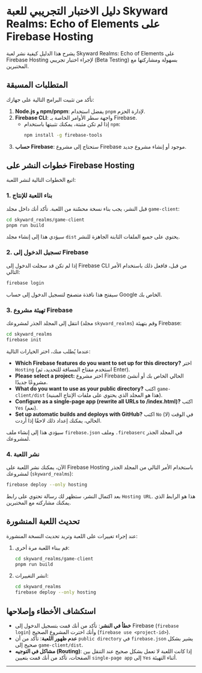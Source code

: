 # دليل الاختبار التجريبي للعبة Skyward Realms: Echo of Elements على Firebase Hosting

يشرح هذا الدليل كيفية نشر لعبة Skyward Realms: Echo of Elements على Firebase Hosting لإجراء اختبار تجريبي (Beta Testing) بسهولة ومشاركتها مع المختبرين.

## المتطلبات المسبقة

تأكد من تثبيت البرامج التالية على جهازك:

1.  **Node.js و npm/pnpm**: يفضل استخدام `pnpm` لإدارة الحزم.
2.  **Firebase CLI**: واجهة سطر الأوامر الخاصة بـ Firebase.
    -   إذا لم تكن مثبتة، يمكنك تثبيتها باستخدام `npm`:
        ```bash
        npm install -g firebase-tools
        ```
3.  **حساب Firebase**: ستحتاج إلى مشروع Firebase موجود أو إنشاء مشروع جديد.

## خطوات النشر على Firebase Hosting

اتبع الخطوات التالية لنشر اللعبة:

### 1. بناء اللعبة للإنتاج

قبل النشر، يجب بناء نسخة محسّنة من اللعبة. تأكد أنك داخل مجلد `game-client`:

```bash
cd skyward_realms/game-client
pnpm run build
```

سيؤدي هذا إلى إنشاء مجلد `dist` يحتوي على جميع الملفات الثابتة الجاهزة للنشر.

### 2. تسجيل الدخول إلى Firebase

إذا لم تكن قد سجلت الدخول إلى Firebase CLI من قبل، فافعل ذلك باستخدام الأمر التالي:

```bash
firebase login
```

سيفتح هذا نافذة متصفح لتسجيل الدخول إلى حساب Google الخاص بك.

### 3. تهيئة مشروع Firebase

انتقل إلى المجلد الجذر لمشروعك (مجلد `skyward_realms`) وقم بتهيئة Firebase:

```bash
cd skyward_realms
firebase init
```

عندما يُطلب منك، اختر الخيارات التالية:

-   **Which Firebase features do you want to set up for this directory?** اختر `Hosting` (استخدم مفتاح المسافة للتحديد، ثم Enter).
-   **Please select a project:** اختر مشروع Firebase الحالي الخاص بك أو أنشئ مشروعًا جديدًا.
-   **What do you want to use as your public directory?** اكتب `game-client/dist` (هذا هو المجلد الذي يحتوي على ملفات الإنتاج المبنية).
-   **Configure as a single-page app (rewrite all URLs to /index.html)?** اكتب `Yes` (نعم).
-   **Set up automatic builds and deploys with GitHub?** اكتب `No` (لا) في الوقت الحالي، يمكنك إعداد ذلك لاحقًا إذا أردت.

سيؤدي هذا إلى إنشاء ملف `firebase.json` وملف `.firebaserc` في المجلد الجذر لمشروعك.

### 4. نشر اللعبة

الآن، يمكنك نشر اللعبة على Firebase Hosting باستخدام الأمر التالي من المجلد الجذر لمشروعك (`skyward_realms`):

```bash
firebase deploy --only hosting
```

بعد اكتمال النشر، ستظهر لك رسالة تحتوي على رابط `Hosting URL`. هذا هو الرابط الذي يمكنك مشاركته مع المختبرين.

## تحديث اللعبة المنشورة

عند إجراء تغييرات على اللعبة وتريد تحديث النسخة المنشورة:

1.  قم ببناء اللعبة مرة أخرى:
    ```bash
    cd skyward_realms/game-client
    pnpm run build
    ```
2.  انشر التغييرات:
    ```bash
    cd skyward_realms
    firebase deploy --only hosting
    ```

## استكشاف الأخطاء وإصلاحها

-   **خطأ في النشر**: تأكد من أنك قمت بتسجيل الدخول إلى Firebase (`firebase login`) وأنك اخترت المشروع الصحيح (`firebase use <project-id>`).
-   **عدم ظهور اللعبة**: تأكد من أن `public directory` في `firebase.json` يشير بشكل صحيح إلى `game-client/dist`.
-   **مشاكل في التوجيه (Routing)**: إذا كانت اللعبة لا تعمل بشكل صحيح عند التنقل بين الصفحات، تأكد من أنك قمت بتعيين `single-page app` إلى `Yes` أثناء التهيئة.

---

